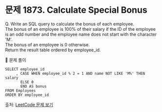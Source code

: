 # 문제 1873. Calculate Special Bonus

Q. Write an SQL query to calculate the bonus of each employee. <br>
The bonus of an employee is 100% of their salary if the ID of the employee is an odd number and the employee name does not start with the character 'M'. <br>
The bonus of an employee is 0 otherwise. <br>
Return the result table ordered by employee_id.

🔑 문제 풀이
```mysql
SELECT employee_id
     , CASE WHEN employee_id % 2 = 1 AND name NOT LIKE 'M%' THEN salary 
       ELSE 0 
       END AS bonus 
FROM Employees
ORDER BY employee_id 
```

출처: [LeetCode 문제 보기](https://leetcode.com/problems/calculate-special-bonus/description/)
